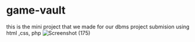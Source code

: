 # game-vault
this is the mini project that we made for our dbms  project submision using html ,css, php
![Screenshot (175)](https://github.com/VidhiJais/game-vault/assets/120114811/8f913dd4-5432-4e07-8afe-1345f19fca41)
